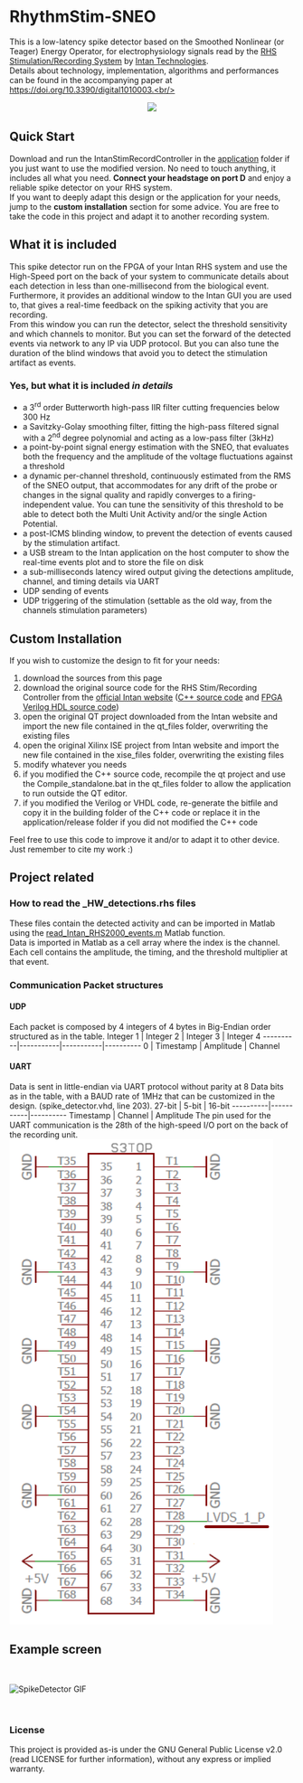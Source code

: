 # RhythmStim-SNEO
This is a low-latency spike detector based on the Smoothed Nonlinear (or Teager) Energy Operator, for electrophysiology signals read by the [RHS Stimulation/Recording System](https://intantech.com/stim_record_controller.html) by [Intan Technologies](https://intantech.com/index.html).<br/>
Details about technology, implementation, algorithms and performances can be found in the accompanying paper at https://doi.org/10.3390/digital1010003.<br/>
<br/>
<p align="center"><img src="https://www.mdpi.com/digital/digital-01-00003/article_deploy/html/images/digital-01-00003-g001-550.jpg"></p>

## Quick Start
Download and run the IntanStimRecordController in the [application](https://github.com/Tiax93/RhythmStim-SNEO/tree/main/RhythmStim-SNEO/application) folder if you just want to use the modified version. No need to touch anything, it includes all what you need. **Connect your headstage on port D** and enjoy a reliable spike detector on your RHS system.<br/>
If you want to deeply adapt this design or the application for your needs, jump to the **custom installation** section for some advice. You are free to take the code in this project and adapt it to another recording system.

## What it is included
This spike detector run on the FPGA of your Intan RHS system and use the High-Speed port on the back of your system to communicate details about each detection in less than one-millisecond from the biological event. Furthermore, it provides an additional window to the Intan GUI you are used to, that gives a real-time feedback on the spiking activity that you are recording.<br/>
From this window you can run the detector, select the threshold sensitivity and which channels to monitor. But you can set the forward of the detected events via network to any IP via UDP protocol. But you can also tune the duration of the blind windows that avoid you to detect the stimulation artifact as events.

### Yes, but what it is included *in details*
* a 3<sup>rd</sup> order Butterworth high-pass IIR filter cutting frequencies below 300 Hz
* a Savitzky-Golay smoothing filter, fitting the high-pass filtered signal with a 2<sup>nd</sup> degree polynomial and acting as a low-pass filter (3kHz)
* a point-by-point signal energy estimation with the SNEO, that evaluates both the frequency and the amplitude of the voltage fluctuations against a threshold
* a dynamic per-channel threshold, continuously estimated from the RMS of the SNEO output, that accommodates for any drift of the probe or changes in the signal quality and rapidly converges to a firing-independent value. You can tune the sensitivity of this threshold to be able to detect both the Multi Unit Activity and/or the single Action Potential.
* a post-ICMS blinding window, to prevent the detection of events caused by the stimulation artifact.
* a USB stream to the Intan application on the host computer to show the real-time events plot and to store the file on disk
* a sub-milliseconds latency wired output giving the detections amplitude, channel, and timing details via UART
* UDP sending of events
* UDP triggering of the stimulation (settable as the old way, from the channels stimulation parameters)

## Custom Installation
If you wish to customize the design to fit for your needs:
1. download the sources from this page
1. download the original source code for the RHS Stim/Recording Controller from the [official Intan website](http://intantech.com/downloads.html?tabSelect=Source) ([C++ source code](http://intantech.com/files/RhythmStim_API_Release_180814.zip) and [FPGA Verilog HDL source code](http://intantech.com/files/RHS2000InterfaceXEM6010_release_180814.zip))
1. open the original QT project downloaded from the Intan website and import the new file contained in the qt_files folder, overwriting the existing files
1. open the original Xilinx ISE project from Intan website and import the new file contained in the xise_files folder, overwriting the existing files
1. modify whatever you needs
1. if you modified the C++ source code, recompile the qt project and use the Compile_standalone.bat in the qt_files folder to allow the application to run outside the QT editor.
1. if you modified the Verilog or VHDL code, re-generate the bitfile and copy it in the building folder of the C++ code or replace it in the application/release folder if you did not modified the C++ code

Feel free to use this code to improve it and/or to adapt it to other device. Just remember to cite my work :)

## Project related

### How to read the _HW_detections.rhs files
These files contain the detected activity and can be imported in Matlab using the [read_Intan_RHS2000_events.m](https://github.com/Tiax93/RhythmStim-SNEO/blob/main/RhythmStim-SNEO/read_Intan_RHS2000_events.m) Matlab function.<br/>
Data is imported in Matlab as a cell array where the index is the channel. Each cell contains the amplitude, the timing, and the threshold multiplier at that event.

### Communication Packet structures
#### UDP
Each packet is composed by 4 integers of 4 bytes in Big-Endian order structured as in the table.
Integer 1 | Integer 2 | Integer 3 | Integer 4
----------|-----------|-----------|----------
 0 | Timestamp | Amplitude | Channel

#### UART
Data is sent in little-endian via UART protocol without parity at 8 Data bits as in the table, with a BAUD rate of 1MHz that can be customized in the design. (spike_detector.vhd, line 203).
  27-bit  |   5-bit   |  16-bit 
----------|-----------|----------
Timestamp |  Channel  | Amplitude
The pin used for the UART communication is the 28th of the high-speed I/O port on the back of the recording unit.
![Expansion_port](Expansion_port.png)

## Example screen
<br/>

![SpikeDetector GIF](SpikeDetector.gif)

<br/>

### License
This project is provided as-is under the GNU General Public License v2.0 (read LICENSE for further information), without any express or implied warranty.<br/>
